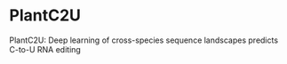 # PlantC2U
PlantC2U: Deep learning of cross-species sequence landscapes predicts C-to-U RNA editing
